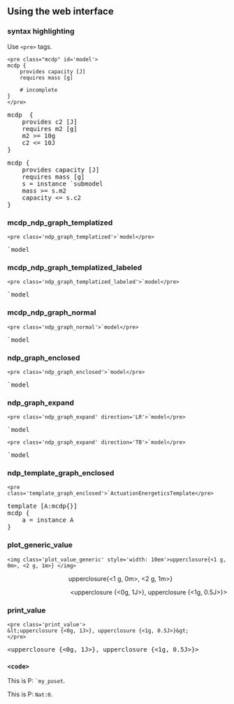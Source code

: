 ## Using the web interface

### syntax highlighting

Use ``<pre>`` tags.

~~~
<pre class="mcdp" id='model'>
mcdp {
	provides capacity [J]
	requires mass [g]

	# incomplete
}
</pre>
~~~

<pre class="mcdp" id='submodel'>
mcdp  {
	provides c2 [J]
	requires m2 [g]
	m2 >= 10g
	c2 <= 10J
}
</pre>


<pre class="mcdp" id='model'>
mcdp {
	provides capacity [J]
	requires mass [g]
	s = instance `submodel
	mass >= s.m2
	capacity <= s.c2
}
</pre>

### mcdp_ndp_graph_templatized

~~~
<pre class='ndp_graph_templatized'>`model</pre>
~~~

<pre class='ndp_graph_templatized'>`model</pre>

### mcdp_ndp_graph_templatized_labeled

~~~
<pre class='ndp_graph_templatized_labeled'>`model</pre>
~~~

<pre class='ndp_graph_templatized_labeled'>`model</pre>


###  mcdp_ndp_graph_normal

~~~
<pre class='ndp_graph_normal'>`model</pre>
~~~

<pre class='ndp_graph_normal'>`model</pre>

### ndp_graph_enclosed

~~~
<pre class='ndp_graph_enclosed'>`model</pre>
~~~

<pre class='ndp_graph_enclosed'>`model</pre>


### ndp_graph_expand

~~~
<pre class='ndp_graph_expand' direction='LR'>`model</pre>
~~~

<pre class='ndp_graph_expand' direction='LR'>`model</pre>

~~~
<pre class='ndp_graph_expand' direction='TB'>`model</pre>
~~~

<pre class='ndp_graph_expand' direction='TB'>`model</pre>

###  ndp_template_graph_enclosed

~~~
<pre class='template_graph_enclosed'>`ActuationEnergeticsTemplate</pre>
~~~


<pre class='template_graph_enclosed'>
template [A:mcdp{}]
mcdp {
	a = instance A
}
</pre>

### plot_generic_value

~~~
<img class='plot_value_generic' style='width: 10em'>upperclosure{<1 g, 0m>, <2 g, 1m>} </img>
~~~

<img class='plot_value_generic' style='width: 10em'>upperclosure{<1 g, 0m>, <2 g, 1m>} </img>


<img class='plot_value_generic' style='width: 10em'>
&lt;upperclosure {<0g, 1J>}, upperclosure {<1g, 0.5J>}&gt;
</img>


### print_value

~~~
<pre class='print_value'>
&lt;upperclosure {<0g, 1J>}, upperclosure {<1g, 0.5J>}&gt;
</pre>
~~~

<pre class='print_value'>
&lt;upperclosure {<0g, 1J>}, upperclosure {<1g, 0.5J>}&gt;
</pre>


### ``<code>``


This is P: <code class='mcdp_poset'>`my_poset</code>.

This is P: <code class='mcdp_value'>Nat:0</code>.

<!-- This is not ok: <code class='mcdp_value'>`my_poset: <em>element</em></code>.
 -->
